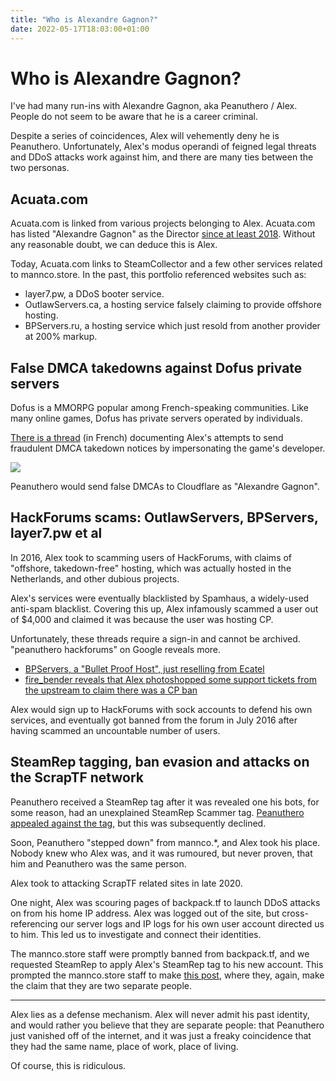 ```yaml
---
title: "Who is Alexandre Gagnon?"
date: 2022-05-17T18:03:00+01:00
---
```


# Who is Alexandre Gagnon?

I've had many run-ins with Alexandre Gagnon, aka Peanuthero / Alex. People do not seem to be aware that he is a career criminal.

Despite a series of coincidences, Alex will vehemently deny he is Peanuthero. Unfortunately, Alex's modus operandi of feigned legal threats and DDoS attacks work against him, and there are many ties between the two personas.

## Acuata.com

Acuata.com is linked from various projects belonging to Alex. Acuata.com has listed "Alexandre Gagnon" as the Director [since at least 2018](https://web.archive.org/web/20180412212144/https://acuata.com/). Without any reasonable doubt, we can deduce this is Alex.

Today, Acuata.com links to SteamCollector and a few other services related to mannco.store. In the past, this portfolio referenced websites such as:

* layer7.pw, a DDoS booter service.
* OutlawServers.ca, a hosting service falsely claiming to provide offshore hosting.
* BPServers.ru, a hosting service which just resold from another provider at 200% markup.

## False DMCA takedowns against Dofus private servers

Dofus is a MMORPG popular among French-speaking communities. Like many online games, Dofus has private servers operated by individuals.

[There is a thread](https://archive.ph/ElqbV) (in French) documenting Alex's attempts to send fraudulent DMCA takedown notices by impersonating the game's developer.

![](/img/articles/peanuthero-dofus-dmca.png)

Peanuthero would send false DMCAs to Cloudflare as "Alexandre Gagnon".

## HackForums scams: OutlawServers, BPServers, layer7.pw et al 

In 2016, Alex took to scamming users of HackForums, with claims of "offshore, takedown-free" hosting, which was actually hosted in the Netherlands, and other dubious projects.

Alex's services were eventually blacklisted by Spamhaus, a widely-used anti-spam blacklist. Covering this up, Alex infamously scammed a user out of $4,000 and claimed it was because the user was hosting CP.

Unfortunately, these threads require a sign-in and cannot be archived. "peanuthero hackforums" on Google reveals more.
* [BPServers, a "Bullet Proof Host", just reselling from Ecatel](https://hackforums.net/archive/index.php/thread-5399544.html)
* [fire_bender reveals that Alex photoshopped some support tickets from the upstream to claim there was a CP ban](https://hackforums.net/showthread.php?tid=5327246&pid=51758410#pid51758410)

Alex would sign up to HackForums with sock accounts to defend his own services, and eventually got banned from the forum in July 2016 after having scammed an uncountable number of users.

## SteamRep tagging, ban evasion and attacks on the ScrapTF network

Peanuthero received a SteamRep tag after it was revealed one his bots, for some reason, had an unexplained SteamRep Scammer tag. [Peanuthero appealed against the tag](https://forums.steamrep.com/threads/appeal-76561198026734540-%E2%9C%85peanuthero-mannco-trade-banned-by-sr.180729/), but this was subsequently declined.

Soon, Peanuthero "stepped down" from mannco.*, and Alex took his place. Nobody knew who Alex was, and it was rumoured, but never proven, that him and Peanuthero was the same person.

Alex took to attacking ScrapTF related sites in late 2020. 

One night, Alex was scouring pages of backpack.tf to launch DDoS attacks on from his home IP address. Alex was logged out of the site, but cross-referencing our server logs and IP logs for his own user account directed us to him. This led us to investigate and connect their identities. 

The mannco.store staff were promptly banned from backpack.tf, and we requested SteamRep to apply Alex's SteamRep tag to his new account. This prompted the mannco.store staff to make [this post](https://archive.ph/hkDUL), where they, again, make the claim that they are two separate people.

----

Alex lies as a defense mechanism. Alex will never admit his past identity, and would rather you believe that they are separate people: that Peanuthero just vanished off of the internet, and it was just a freaky coincidence that they had the same name, place of work, place of living. 

Of course, this is ridiculous. 